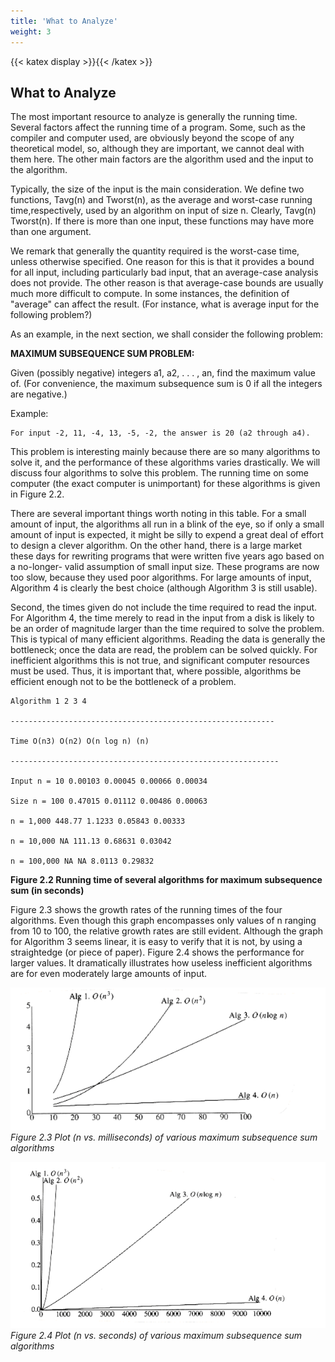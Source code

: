 ```yaml
---
title: 'What to Analyze'
weight: 3
---
```


[comment]: <> (katex Header)
{{< katex display >}}{{< /katex >}}

## What to Analyze

The most important resource to analyze is generally the running time. Several factors affect the running time of a program. Some, such as the compiler and computer used, are obviously beyond the scope of any theoretical model, so, although they are important, we cannot deal with them here. The other main factors are the algorithm used and the input to the algorithm.

Typically, the size of the input is the main consideration. We define two functions, Tavg(n) and Tworst(n), as the average and worst-case running time,respectively, used by an algorithm on input of size n. Clearly, Tavg(n) Tworst(n). If there is more than one input, these functions may have more than one argument.

We remark that generally the quantity required is the worst-case time, unless otherwise specified. One reason for this is that it provides a bound for all input, including particularly bad input, that an average-case analysis does not provide. The other reason is that average-case bounds are usually much more difficult to compute. In some instances, the definition of "average" can affect the result. (For instance, what is average input for the following problem?)

As an example, in the next section, we shall consider the following problem:

**MAXIMUM SUBSEQUENCE SUM PROBLEM:**

Given (possibly negative) integers a1, a2, . . . , an, find the maximum value of. (For convenience, the maximum subsequence sum is 0 if all the integers are negative.)

Example:
```
For input -2, 11, -4, 13, -5, -2, the answer is 20 (a2 through a4).
```
This problem is interesting mainly because there are so many algorithms to solve it, and the performance of these algorithms varies drastically. We will discuss four algorithms to solve this problem. The running time on some computer (the exact computer is unimportant) for these algorithms is given in Figure 2.2.

There are several important things worth noting in this table. For a small amount of input, the algorithms all run in a blink of the eye, so if only a small amount of input is expected, it might be silly to expend a great deal of effort to design a clever algorithm. On the other hand, there is a large market these days for rewriting programs that were written five years ago based on a no-longer- valid assumption of small input size. These programs are now too slow, because they used poor algorithms. For large amounts of input, Algorithm 4 is clearly the best choice (although Algorithm 3 is still usable).

Second, the times given do not include the time required to read the input. For Algorithm 4, the time merely to read in the input from a disk is likely to be an order of magnitude larger than the time required to solve the problem. This is typical of many efficient algorithms. Reading the data is generally the bottleneck; once the data are read, the problem can be solved quickly. For inefficient algorithms this is not true, and significant computer resources must be used. Thus, it is important that, where possible, algorithms be efficient enough not to be the bottleneck of a problem.
```
Algorithm 1 2 3 4

-----------------------------------------------------------

Time O(n3) O(n2) O(n log n) (n)

------------------------------------------------------------

Input n = 10 0.00103 0.00045 0.00066 0.00034

Size n = 100 0.47015 0.01112 0.00486 0.00063

n = 1,000 448.77 1.1233 0.05843 0.00333

n = 10,000 NA 111.13 0.68631 0.03042

n = 100,000 NA NA 8.0113 0.29832

```

**Figure 2.2 Running time of several algorithms for maximum subsequence sum (in seconds)**

Figure 2.3 shows the growth rates of the running times of the four algorithms. Even though this graph encompasses only values of n ranging from 10 to 100, the relative growth rates are still evident. Although the graph for Algorithm 3 seems linear, it is easy to verify that it is not, by using a straightedge (or piece of paper). Figure 2.4 shows the performance for larger values. It dramatically illustrates how useless inefficient algorithms are for even moderately large amounts of input.

![Alt text](fig2.3.png)
*Figure 2.3 Plot (n vs. milliseconds) of various maximum subsequence sum algorithms*

![Alt text](fig2.4.png)
*Figure 2.4 Plot (n vs. seconds) of various maximum subsequence sum algorithms*